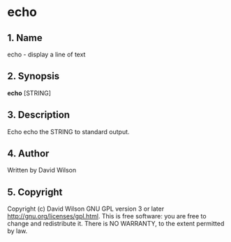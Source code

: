 # echo

## 1. Name

echo - display a line of text

## 2. Synopsis

**echo** \[STRING\]

## 3. Description

Echo echo the STRING to standard output.

## 4. Author

Written by David Wilson

## 5. Copyright

Copyright \(c\) David Wilson   GNU GPL version 3 or later
<http://gnu.org/licenses/gpl.html>. This is free software: you are free
to change and redistribute it.  There is NO WARRANTY, to the extent
permitted by law.
